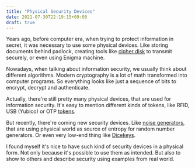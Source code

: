 ```yaml
---
title: "Physical Security Devices"
date: 2021-07-30T22:19:15+09:00
draft: true
---
```


Years ago, before computer era, when trying to protect information in secret,
it was necessary to use some physical devices.
Like storing documents behind padlock,
creating tools like [cipher disk](https://en.wikipedia.org/wiki/Cipher_disk)
to transmit securely,
or even using Enigma machine.

Nowadays, when talking about information security,
we usually think about different algorithms.
Modern cryptography is a lot of math transformed into computer programs.
So everything looks like just a sequence of bits to encrypt, decrypt and authenticate.

Actually, there're still pretty many physical devices,
that are used for information security.
It's easy to mention different kinds of tokens, like RFID, USB (Yubico) or OTP [tokens](https://en.wikipedia.org/wiki/Security_token).

But recently, there're coming new security devices.
Like [noise generators](https://www.crowdsupply.com/13-37/infinite-noise-trng),
that are using physical world as source of entropy for random number generators.
Or even very low-end thing like [Dicekeys](https://dicekeys.com/).

I found myself it's nice to have such kind of security devices in a physical form.
Not only because it's possible to use them as intended.
But also to show to others and describe security using examples from real world.

